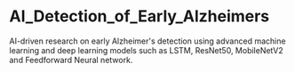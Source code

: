 # AI_Detection_of_Early_Alzheimers
AI-driven research on early Alzheimer's detection using advanced machine learning and deep learning models such as LSTM, ResNet50, MobileNetV2 and Feedforward Neural network.
